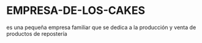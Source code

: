 # EMPRESA-DE-LOS-CAKES
es una pequeña empresa familiar que se dedica a la producción y venta de productos de repostería

